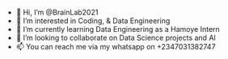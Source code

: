 - 👋 Hi, I’m @BrainLab2021
- 👀 I’m interested in Coding, & Data Engineering
- 🌱 I’m currently learning Data Engineering as a Hamoye Intern
- 💞️ I’m looking to collaborate on Data Science projects and AI
- 📫 You can reach me via my whatsapp on +2347031382747

<!---
BrainLab2021/BrainLab2021 is a ✨ special ✨ repository because its `README.md` (this file) appears on your GitHub profile.
You can click the Preview link to take a look at your changes.
--->

